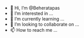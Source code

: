 - 👋 Hi, I’m @Beheratapas
- 👀 I’m interested in ...
- 🌱 I’m currently learning ...
- 💞️ I’m looking to collaborate on ...
- 📫 How to reach me ...

<!---
Beheratapas/Beheratapas is a ✨ special ✨ repository because its `README.md` (this file) appears on your GitHub profile.
You can click the Preview link to take a look at your changes.
--->
